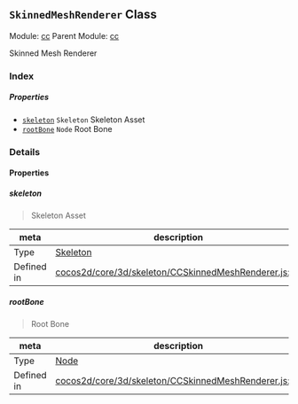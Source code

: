 ## `SkinnedMeshRenderer` Class



Module: [cc](../modules/cc.md)
Parent Module: [cc](../modules/cc.md)


Skinned Mesh Renderer



### Index

##### Properties

  - [`skeleton`](#skeleton) `Skeleton` Skeleton Asset
  - [`rootBone`](#rootbone) `Node` Root Bone





### Details


#### Properties


##### skeleton

> Skeleton Asset

| meta | description |
|------|-------------|
| Type | <a href="../classes/Skeleton.html" class="crosslink">Skeleton</a> |
| Defined in | [cocos2d/core/3d/skeleton/CCSkinnedMeshRenderer.js:66](https://github.com/cocos-creator/engine/blob/94144e364133d0ac0b7b75fc548bfd85ef398b59/cocos2d/core/3d/skeleton/CCSkinnedMeshRenderer.js#L66) |



##### rootBone

> Root Bone

| meta | description |
|------|-------------|
| Type | <a href="../classes/Node.html" class="crosslink">Node</a> |
| Defined in | [cocos2d/core/3d/skeleton/CCSkinnedMeshRenderer.js:85](https://github.com/cocos-creator/engine/blob/94144e364133d0ac0b7b75fc548bfd85ef398b59/cocos2d/core/3d/skeleton/CCSkinnedMeshRenderer.js#L85) |






